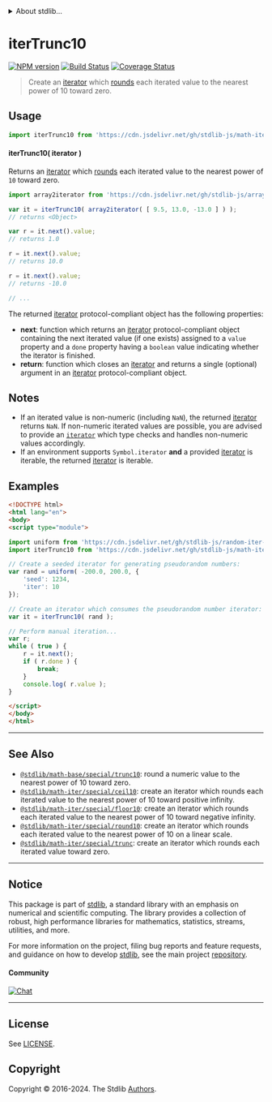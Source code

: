 <!--

@license Apache-2.0

Copyright (c) 2020 The Stdlib Authors.

Licensed under the Apache License, Version 2.0 (the "License");
you may not use this file except in compliance with the License.
You may obtain a copy of the License at

   http://www.apache.org/licenses/LICENSE-2.0

Unless required by applicable law or agreed to in writing, software
distributed under the License is distributed on an "AS IS" BASIS,
WITHOUT WARRANTIES OR CONDITIONS OF ANY KIND, either express or implied.
See the License for the specific language governing permissions and
limitations under the License.

-->


<details>
  <summary>
    About stdlib...
  </summary>
  <p>We believe in a future in which the web is a preferred environment for numerical computation. To help realize this future, we've built stdlib. stdlib is a standard library, with an emphasis on numerical and scientific computation, written in JavaScript (and C) for execution in browsers and in Node.js.</p>
  <p>The library is fully decomposable, being architected in such a way that you can swap out and mix and match APIs and functionality to cater to your exact preferences and use cases.</p>
  <p>When you use stdlib, you can be absolutely certain that you are using the most thorough, rigorous, well-written, studied, documented, tested, measured, and high-quality code out there.</p>
  <p>To join us in bringing numerical computing to the web, get started by checking us out on <a href="https://github.com/stdlib-js/stdlib">GitHub</a>, and please consider <a href="https://opencollective.com/stdlib">financially supporting stdlib</a>. We greatly appreciate your continued support!</p>
</details>

# iterTrunc10

[![NPM version][npm-image]][npm-url] [![Build Status][test-image]][test-url] [![Coverage Status][coverage-image]][coverage-url] <!-- [![dependencies][dependencies-image]][dependencies-url] -->

> Create an [iterator][mdn-iterator-protocol] which [rounds][@stdlib/math/base/special/trunc10] each iterated value to the nearest power of 10 toward zero.

<!-- Section to include introductory text. Make sure to keep an empty line after the intro `section` element and another before the `/section` close. -->

<section class="intro">

</section>

<!-- /.intro -->

<!-- Package usage documentation. -->



<section class="usage">

## Usage

```javascript
import iterTrunc10 from 'https://cdn.jsdelivr.net/gh/stdlib-js/math-iter-special-trunc10@v0.2.0-esm/index.mjs';
```

#### iterTrunc10( iterator )

Returns an [iterator][mdn-iterator-protocol] which [rounds][@stdlib/math/base/special/trunc10] each iterated value to the nearest power of `10` toward zero.

```javascript
import array2iterator from 'https://cdn.jsdelivr.net/gh/stdlib-js/array-to-iterator@esm/index.mjs';

var it = iterTrunc10( array2iterator( [ 9.5, 13.0, -13.0 ] ) );
// returns <Object>

var r = it.next().value;
// returns 1.0

r = it.next().value;
// returns 10.0

r = it.next().value;
// returns -10.0

// ...
```

The returned [iterator][mdn-iterator-protocol] protocol-compliant object has the following properties:

-   **next**: function which returns an [iterator][mdn-iterator-protocol] protocol-compliant object containing the next iterated value (if one exists) assigned to a `value` property and a `done` property having a `boolean` value indicating whether the iterator is finished.
-   **return**: function which closes an [iterator][mdn-iterator-protocol] and returns a single (optional) argument in an [iterator][mdn-iterator-protocol] protocol-compliant object.

</section>

<!-- /.usage -->

<!-- Package usage notes. Make sure to keep an empty line after the `section` element and another before the `/section` close. -->

<section class="notes">

## Notes

-   If an iterated value is non-numeric (including `NaN`), the returned [iterator][mdn-iterator-protocol] returns `NaN`. If non-numeric iterated values are possible, you are advised to provide an [`iterator`][mdn-iterator-protocol] which type checks and handles non-numeric values accordingly.
-   If an environment supports `Symbol.iterator` **and** a provided [iterator][mdn-iterator-protocol] is iterable, the returned [iterator][mdn-iterator-protocol] is iterable.

</section>

<!-- /.notes -->

<!-- Package usage examples. -->

<section class="examples">

## Examples

<!-- eslint no-undef: "error" -->

```html
<!DOCTYPE html>
<html lang="en">
<body>
<script type="module">

import uniform from 'https://cdn.jsdelivr.net/gh/stdlib-js/random-iter-uniform@esm/index.mjs';
import iterTrunc10 from 'https://cdn.jsdelivr.net/gh/stdlib-js/math-iter-special-trunc10@v0.2.0-esm/index.mjs';

// Create a seeded iterator for generating pseudorandom numbers:
var rand = uniform( -200.0, 200.0, {
    'seed': 1234,
    'iter': 10
});

// Create an iterator which consumes the pseudorandom number iterator:
var it = iterTrunc10( rand );

// Perform manual iteration...
var r;
while ( true ) {
    r = it.next();
    if ( r.done ) {
        break;
    }
    console.log( r.value );
}

</script>
</body>
</html>
```

</section>

<!-- /.examples -->

<!-- Section to include cited references. If references are included, add a horizontal rule *before* the section. Make sure to keep an empty line after the `section` element and another before the `/section` close. -->

<section class="references">

</section>

<!-- /.references -->

<!-- Section for related `stdlib` packages. Do not manually edit this section, as it is automatically populated. -->

<section class="related">

* * *

## See Also

-   <span class="package-name">[`@stdlib/math-base/special/trunc10`][@stdlib/math/base/special/trunc10]</span><span class="delimiter">: </span><span class="description">round a numeric value to the nearest power of 10 toward zero.</span>
-   <span class="package-name">[`@stdlib/math-iter/special/ceil10`][@stdlib/math/iter/special/ceil10]</span><span class="delimiter">: </span><span class="description">create an iterator which rounds each iterated value to the nearest power of 10 toward positive infinity.</span>
-   <span class="package-name">[`@stdlib/math-iter/special/floor10`][@stdlib/math/iter/special/floor10]</span><span class="delimiter">: </span><span class="description">create an iterator which rounds each iterated value to the nearest power of 10 toward negative infinity.</span>
-   <span class="package-name">[`@stdlib/math-iter/special/round10`][@stdlib/math/iter/special/round10]</span><span class="delimiter">: </span><span class="description">create an iterator which rounds each iterated value to the nearest power of 10 on a linear scale.</span>
-   <span class="package-name">[`@stdlib/math-iter/special/trunc`][@stdlib/math/iter/special/trunc]</span><span class="delimiter">: </span><span class="description">create an iterator which rounds each iterated value toward zero.</span>

</section>

<!-- /.related -->

<!-- Section for all links. Make sure to keep an empty line after the `section` element and another before the `/section` close. -->


<section class="main-repo" >

* * *

## Notice

This package is part of [stdlib][stdlib], a standard library with an emphasis on numerical and scientific computing. The library provides a collection of robust, high performance libraries for mathematics, statistics, streams, utilities, and more.

For more information on the project, filing bug reports and feature requests, and guidance on how to develop [stdlib][stdlib], see the main project [repository][stdlib].

#### Community

[![Chat][chat-image]][chat-url]

---

## License

See [LICENSE][stdlib-license].


## Copyright

Copyright &copy; 2016-2024. The Stdlib [Authors][stdlib-authors].

</section>

<!-- /.stdlib -->

<!-- Section for all links. Make sure to keep an empty line after the `section` element and another before the `/section` close. -->

<section class="links">

[npm-image]: http://img.shields.io/npm/v/@stdlib/math-iter-special-trunc10.svg
[npm-url]: https://npmjs.org/package/@stdlib/math-iter-special-trunc10

[test-image]: https://github.com/stdlib-js/math-iter-special-trunc10/actions/workflows/test.yml/badge.svg?branch=v0.2.0
[test-url]: https://github.com/stdlib-js/math-iter-special-trunc10/actions/workflows/test.yml?query=branch:v0.2.0

[coverage-image]: https://img.shields.io/codecov/c/github/stdlib-js/math-iter-special-trunc10/main.svg
[coverage-url]: https://codecov.io/github/stdlib-js/math-iter-special-trunc10?branch=main

<!--

[dependencies-image]: https://img.shields.io/david/stdlib-js/math-iter-special-trunc10.svg
[dependencies-url]: https://david-dm.org/stdlib-js/math-iter-special-trunc10/main

-->

[chat-image]: https://img.shields.io/gitter/room/stdlib-js/stdlib.svg
[chat-url]: https://app.gitter.im/#/room/#stdlib-js_stdlib:gitter.im

[stdlib]: https://github.com/stdlib-js/stdlib

[stdlib-authors]: https://github.com/stdlib-js/stdlib/graphs/contributors

[umd]: https://github.com/umdjs/umd
[es-module]: https://developer.mozilla.org/en-US/docs/Web/JavaScript/Guide/Modules

[deno-url]: https://github.com/stdlib-js/math-iter-special-trunc10/tree/deno
[deno-readme]: https://github.com/stdlib-js/math-iter-special-trunc10/blob/deno/README.md
[umd-url]: https://github.com/stdlib-js/math-iter-special-trunc10/tree/umd
[umd-readme]: https://github.com/stdlib-js/math-iter-special-trunc10/blob/umd/README.md
[esm-url]: https://github.com/stdlib-js/math-iter-special-trunc10/tree/esm
[esm-readme]: https://github.com/stdlib-js/math-iter-special-trunc10/blob/esm/README.md
[branches-url]: https://github.com/stdlib-js/math-iter-special-trunc10/blob/main/branches.md

[stdlib-license]: https://raw.githubusercontent.com/stdlib-js/math-iter-special-trunc10/main/LICENSE

[mdn-iterator-protocol]: https://developer.mozilla.org/en-US/docs/Web/JavaScript/Reference/Iteration_protocols#The_iterator_protocol

<!-- <related-links> -->

[@stdlib/math/base/special/trunc10]: https://github.com/stdlib-js/math-base-special-trunc10/tree/esm

[@stdlib/math/iter/special/ceil10]: https://github.com/stdlib-js/math-iter-special-ceil10/tree/esm

[@stdlib/math/iter/special/floor10]: https://github.com/stdlib-js/math-iter-special-floor10/tree/esm

[@stdlib/math/iter/special/round10]: https://github.com/stdlib-js/math-iter-special-round10/tree/esm

[@stdlib/math/iter/special/trunc]: https://github.com/stdlib-js/math-iter-special-trunc/tree/esm

<!-- </related-links> -->

</section>

<!-- /.links -->
